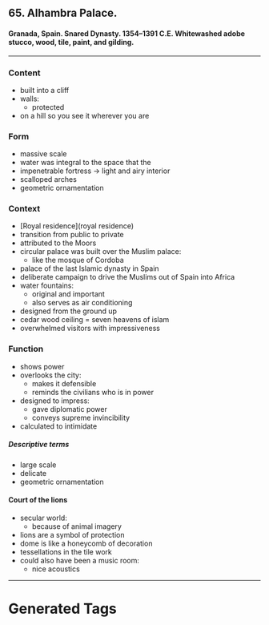 <!-- order:1 -->
## 65. Alhambra Palace.

#### Granada, Spain. Snared Dynasty. 1354–1391 C.E. Whitewashed adobe stucco, wood, tile, paint, and gilding.

  ---

### Content
- built into a cliff
- walls:
  - protected
- on a hill so you see it wherever you are

### Form
- massive scale
- water was integral to the space that the 
- impenetrable fortress -> light and airy interior
- scalloped arches
- geometric ornamentation

### Context
- [Royal residence](royal residence)
- transition from public to private
- attributed to the Moors
- circular palace was built over the Muslim palace:
  - like the mosque of Cordoba
- palace of the last Islamic dynasty in Spain
- deliberate campaign to drive the Muslims out of Spain into Africa
- water fountains:
  - original and important
  - also serves as air conditioning
- designed from the ground up
- cedar wood ceiling = seven heavens of islam
- overwhelmed visitors with impressiveness

### Function
- shows power
- overlooks the city:
  - makes it defensible
  - reminds the civilians who is in power
- designed to impress:
  - gave diplomatic power
  - conveys supreme invincibility
- calculated to intimidate

##### Descriptive terms
- large scale
- delicate
- geometric ornamentation
  
#### Court of the lions
- secular world:
  - because of animal imagery
- lions are a symbol of protection
- dome is like a honeycomb of decoration
- tessellations in the tile work
- could also have been a music room:
  - nice acoustics

---
# Generated Tags
